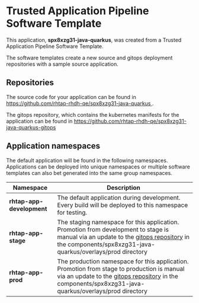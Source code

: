 # Trusted Application Pipeline Software Template

This application, **spx8xzg31-java-quarkus**, was created from a Trusted Application Pipeline Software Template.

The software templates create a new source and gitops deployment repositories with a sample source application. 

## Repositories

The source code for your application can be found in [https://github.com/rhtap-rhdh-qe/spx8xzg31-java-quarkus ](https://github.com/rhtap-rhdh-qe/spx8xzg31-java-quarkus ).
 
The gitops repository, which contains the kubernetes manifests for the application can be found in 
[https://github.com/rhtap-rhdh-qe/spx8xzg31-java-quarkus-gitops ](https://github.com/rhtap-rhdh-qe/spx8xzg31-java-quarkus-gitops ) 

## Application namespaces 

The default application will be found in the following namespaces. Applications can be deployed into unique namespaces or multiple software templates can also bet generated into the same group namespaces.  

|  Namespace   |  Description   |  
| -------- | -------- |   
| **rhtap-app-development** | The default application during development. Every build will be deployed to this namespace for testing. | 
| **rhtap-app-stage** | The staging namespace for this application. Promotion from development to stage is manual via an update to the [gitops repository](https://github.com/rhtap-rhdh-qe/spx8xzg31-java-quarkus-gitops ) in the components/spx8xzg31-java-quarkus/overlays/prod directory |  
| **rhtap-app-prod** | The production namespace for this application. Promotion from stage to production is manual via an update to the [gitops repository](https://github.com/rhtap-rhdh-qe/spx8xzg31-java-quarkus-gitops ) in the components/spx8xzg31-java-quarkus/overlays/prod directory | 